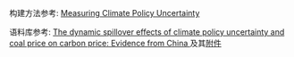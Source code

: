 构建方法参考:  [Measuring Climate Policy Uncertainty](https://github.com/HaoningChen/ClimatePolicyUncertainty/blob/main/ref/Measuring%20Climate%20Policy%20Uncertainty.pdf)

语料库参考:  [The dynamic spillover effects of climate policy uncertainty and coal price on carbon price: Evidence from China ]()及其[附件](https://github.com/HaoningChen/ClimatePolicyUncertainty/blob/main/ref/The%20dynamic%20spillover%20effects%20of%20climate%20policy%20uncertainty%20and%20coal%20price%20on%20carbon%20price-Evidence%20from%20China-%E9%99%84%E5%BD%95.docx)
